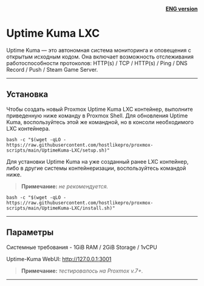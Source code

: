 <p align="right"><a href="https://github.com/hostlikepro/proxmox-scripts/blob/main/UptimeKuma-LXC/readme_eng.md"><b>ENG version</b></a></p>

# Uptime Kuma LXC
Uptime Kuma — это автономная система мониторинга и оповещения с открытым исходным кодом. Она включает возможность отслеживания работоспособности протоколов: HTTP(s) / TCP / HTTP(s) / Ping / DNS Record / Push / Steam Game Server.

---

## Установка
Чтобы создать новый Proxmox Uptime Kuma LXC контейнер, выполните приведенную ниже команду в Proxmox Shell.
Для обновления Uptime Kuma, воспользуйтесь этой же командной, но в консоли необходимого LXC контейнера.
```
bash -c "$(wget -qLO - https://raw.githubusercontent.com/hostlikepro/proxmox-scripts/main/UptimeKuma-LXC/setup.sh)"
```
Для установки Uptime Kuma на уже созданный ранее LXC контейнер, либо в другие системы контейнеризации, воспользуйтесь командой ниже.
> **Примечание:** _не рекомендуется._
```
bash -c "$(wget -qLO - https://raw.githubusercontent.com/hostlikepro/proxmox-scripts/main/UptimeKuma-LXC/install.sh)"
```

---

## Параметры
Системные требования - 1GiB RAM / 2GiB Storage / 1vCPU

Uptime-Kuma WebUI: http://127.0.0.1:3001
> **Примечание:** _тестировалось на Proxmox v.7+._

---


